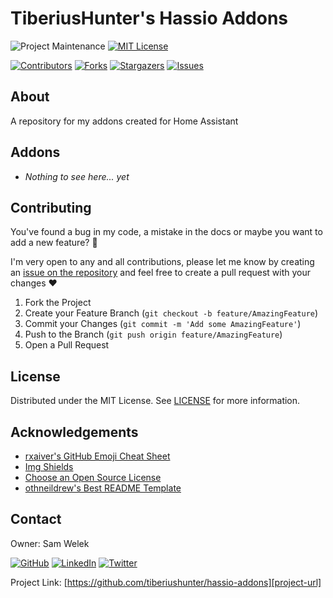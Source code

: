 # TiberiusHunter's Hassio Addons

<!-- PROJECT SHIELDS -->
<!--
*** I'm using markdown "reference style" links for readability.
*** Reference links are enclosed in brackets [ ] instead of parentheses ( ).
*** See the bottom of this document for the declaration of the reference variables
*** for contributors-url, forks-url, etc. This is an optional, concise syntax you may use.
*** https://www.markdownguide.org/basic-syntax/#reference-style-links
-->

![Project Maintenance][maintenance-shield]
[![MIT License][license-shield]][license-url]

[![Contributors][contributors-shield]][contributors-url]
[![Forks][forks-shield]][forks-url]
[![Stargazers][stars-shield]][stars-url]
[![Issues][issues-shield]][issues-url]

<!-- ABOUT -->
## About

A repository for my addons created for Home Assistant

<!-- ADDONS -->
## Addons

- *Nothing to see here... yet*

<!-- CONTRIBUTING -->
## Contributing

You've found a bug in my code, a mistake in the docs or maybe you want to add a new feature? :thinking:

I'm very open to any and all contributions, please let me know by creating an [issue on the repository][issues-url] and feel free to create a pull request with your changes :heart:

1. Fork the Project
2. Create your Feature Branch (`git checkout -b feature/AmazingFeature`)
3. Commit your Changes (`git commit -m 'Add some AmazingFeature'`)
4. Push to the Branch (`git push origin feature/AmazingFeature`)
5. Open a Pull Request

<!-- LICENSE -->
## License

Distributed under the MIT License. See [LICENSE][license-url] for more information.

<!-- ACKNOWLEDGEMENTS -->
## Acknowledgements

- [rxaiver's GitHub Emoji Cheat Sheet][1]
- [Img Shields][2]
- [Choose an Open Source License][3]
- [othneildrew's Best README Template][4]

<!-- CONTACT -->
## Contact

Owner: Sam Welek

[![GitHub][github-shield]][github-url]
[![LinkedIn][linkedin-shield]][linkedin-url]
[![Twitter][twitter-shield]][twitter-url]

Project Link: [https://github.com/tiberiushunter/hassio-addons][project-url]

<!-- MARKDOWN LINKS & IMAGES -->
<!-- https://www.markdownguide.org/basic-syntax/#reference-style-links -->

<!-- Project Specific -->
[project-url]: https://github.com/tiberiushunter/hassio-addons

[maintenance-shield]: https://img.shields.io/maintenance/yes/2020.svg?style=for-the-badge

[contributors-shield]: https://img.shields.io/github/contributors/tiberiushunter/hassio-addons.svg?style=for-the-badge
[contributors-url]: https://github.com/tiberiushunter/hassio-addons/graphs/contributors

[forks-shield]: https://img.shields.io/github/forks/tiberiushunter/hassio-addons.svg?style=for-the-badge
[forks-url]: https://github.com/tiberiushunter/hassio-addons/network/members

[stars-shield]: https://img.shields.io/github/stars/tiberiushunter/hassio-addons.svg?style=for-the-badge
[stars-url]: https://github.com/tiberiushunter/hassio-addons/stargazers

[issues-shield]: https://img.shields.io/github/issues/tiberiushunter/hassio-addons.svg?style=for-the-badge
[issues-url]: https://github.com/tiberiushunter/hassio-addons/issues

[license-shield]: https://img.shields.io/github/license/tiberiushunter/hassio-addons.svg?style=for-the-badge
[license-url]: https://github.com/tiberiushunter/hassio-addons/blob/main/LICENSE

<!-- Contact Specific -->
[github-shield]: https://img.shields.io/badge/-GitHub-black.svg?style=for-the-badge&logo=github&colorB=555
[github-url]: https://github.com/tiberiushunter

[linkedin-shield]: https://img.shields.io/badge/-LinkedIn-black.svg?style=for-the-badge&logo=linkedin&colorB=555
[linkedin-url]: https://linkedin.com/in/sam-welek

[twitter-shield]: https://img.shields.io/badge/-Twitter-black.svg?style=for-the-badge&logo=twitter&colorB=555
[twitter-url]: https://twitter.com/samwelek

<!-- Acknowledgement Specific -->
[1]: https://gist.github.com/rxaviers/7360908
[2]: https://shields.io
[3]: https://choosealicense.com
[4]: https://github.com/othneildrew/Best-README-Template
